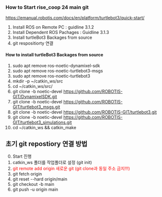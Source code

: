### How to Start rise_coop 24 main git 
https://emanual.robotis.com/docs/en/platform/turtlebot3/quick-start/
1. Install ROS on Remote PC : guidline 3.1.2
2. Install Dependent ROS Pachages : Guidline 3.1.3
3. Install turtleBot3 Backages from source
4. git respositiorty 연결 

#### How to install turtleBot3 Backages from source
1. sudo apt remove ros-noetic-dynamixel-sdk
2. sudo apt remove ros-noetic-turtlebot3-msgs
3. sudo apt remove ros-noetic-turtlebot3
4. mkdir -p ~/catkin_ws/src
5. cd ~/catkin_ws/src/
6. git clone -b noetic-devel https://github.com/ROBOTIS-GIT/DynamixelSDK.git
7. git clone -b noetic-devel https://github.com/ROBOTIS-GIT/turtlebot3_msgs.git
8. git clone -b noetic-devel https://github.com/ROBOTIS-GIT/turtlebot3.git
9. git clone -b noetic-devel https://github.com/ROBOTIS-GIT/turtlebot3_simulations.git
10. cd ~/catkin_ws && catkin_make

## 초기 git repostiory 연결 방법 
0. Start 진행
1. catkin_ws 폴더를 작업폴더로 설정 (git init)
2. <span style="color:red">git remote add origin 새로운 git (git clone과 동일 주소 금지!!!)</span>
3. git fetch origin
4. git reset --hard origin/main
5. git checkout -b main
6. git push -u origin main 
